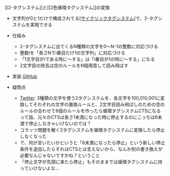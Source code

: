 
[[2-タグシステム]]と[[2色循環タグシステム]]の変換
- 文字列が0と1だけで構成されてる[[サイクリックタグシステム]]([[循環タグシステム]])で、2-タグシステムを実現できる

- 仕組み
    - 2-タグシステムに出てくるN種類の文字を0〜N-1の整数に対応づける
    - 整数iを「長さNでi番目だけ1の文字列」に対応づける
    - 「1文字目がiである時に〜する」は「i番目が1の時に〜する」になる
    - 2文字目の除去は空のルールをN個用意して読み飛ばす
- 実装 [GitHub](https://github.com/nishio/turing_complete/blob/main/main/twotag.py)
- 疑問点
    - [Twitter](https://twitter.com/nishio/status/1378427366108622853): 3種類の文字を使う2タグシステムを、各文字を100,010,001に変換してそれぞれの文字の置換ルールと、2文字目読み飛ばしのための空のルールの合わせて6個のルールを作ったら循環タグシステムCTSになるって話、元々のCTSは長さ1未満になった時に停止するのにこっちは6未満で停止しなきゃいけないのでは？
    - コラッツ問題を解く2タグシステムを循環タグシステムに変換したら停止しなくなった
    - で、何が言いたいかというと「6未満になったら停止」という新しい停止条件を追加したらそれはCTSとは言えないから、なんか別の書き換えが必要なんじゃないですかね？ということ
    - 「停止文字が先頭に来たら停止」もそのままでは循環タグシステムに持っていけないよな…
